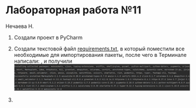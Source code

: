 # Лабораторная работа №11
Нечаева Н.

1. Создали проект в PyCharm
2. Создали текстовой файл [requirements.txt](https://github.com/hbjnmcd/pythonProject11/blob/master/requirements.txt), в который поместили все необходимые для импортирования пакеты, после чего в Терминале написали: , и получили ![Вот это](/pictures/image2.png)

3. 
